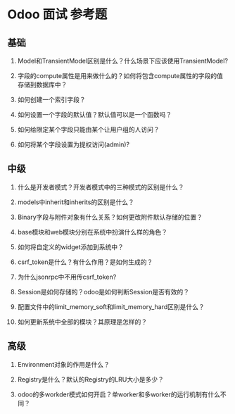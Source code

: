 # Odoo 面试 参考题

## 基础

1. Model和TransientModel区别是什么？什么场景下应该使用TransientModel?

2. 字段的compute属性是用来做什么的？如何将包含compute属性的字段的值存储到数据库中？

3. 如何创建一个索引字段？

4. 如何设置一个字段的默认值？默认值可以是一个函数吗？

5. 如何给限定某个字段只能由某个让用户组的人访问？

6. 如何将某个字段设置为提权访问(admin)?



## 中级

1. 什么是开发者模式？开发者模式中的三种模式的区别是什么？

2. models中inherit和inherits的区别是什么？

3. Binary字段与附件对象有什么关系？如何更改附件默认存储的位置？

4. base模块和web模块分别在系统中扮演什么样的角色？

5. 如何将自定义的widget添加到系统中？

6. csrf_token是什么？有什么作用？是如何生成的？

7. 为什么jsonrpc中不用传csrf_token?

8. Session是如何存储的？odoo是如何判断Session是否有效的？

9. 配置文件中的limit_memory_soft和limit_memory_hard区别是什么？

10. 如何更新系统中全部的模块？其原理是怎样的？

## 高级

1. Environment对象的作用是什么？

2. Registry是什么？默认的Registry的LRU大小是多少？

3. odoo的多workder模式如何开启？单worker和多worker的运行机制有什么不同？